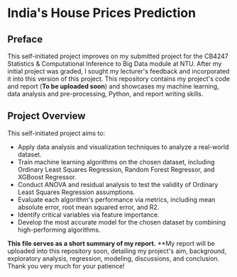 # India's House Prices Prediction

## Preface
This self-initiated project improves on my submitted project for the CB4247 Statistics & Computational Inference to Big Data module at NTU. After my initial project was graded, I sought my lecturer's feedback and incorporated it into this version of this project. This repository contains my project's code and report (**To be uploaded soon**) and showcases my machine learning, data analysis and pre-processing, Python, and report writing skills.

## Project Overview
This self-initiated project aims to:
- Apply data analysis and visualization techniques to analyze a real-world dataset.
- Train machine learning algorithms on the chosen dataset, including Ordinary Least Squares Regression, Random Forest Regressor, and XGBoost Regressor.
- Conduct ANOVA and residual analysis to test the validity of Ordinary Least Squares Regression assumptions.
- Evaluate each algorithm's performance via metrics, including mean absolute error, root mean squared error, and R2.
- Identify critical variables via feature importance.
- Develop the most accurate model for the chosen dataset by combining high-performing algorithms.

**This file serves as a short summary of my report.**
**My report will be uploaded into this repository soon, detailing my project's aim, background, exploratory analysis, regression, modeling, discussions, and conclusion. Thank you very much for your patience!
